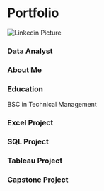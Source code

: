 # Portfolio
![Linkedin Picture](https://github.com/daniemseptember1/Portfolio/assets/70671940/d0455d38-7f24-46f9-8fdd-b8505b0acc93)
### Data Analyst

### About Me

### Education
BSC in Technical Management

### Excel Project

### SQL Project

### Tableau Project

### Capstone Project

